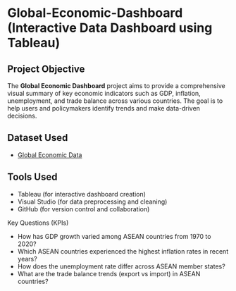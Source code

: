 # Global-Economic-Dashboard (Interactive Data Dashboard using Tableau)

## Project Objective

The **Global Economic Dashboard** project aims to provide a comprehensive visual summary of key economic indicators such as GDP, inflation, unemployment, and trade balance across various countries. The goal is to help users and policymakers identify trends and make data-driven decisions.

## Dataset Used
- <a href="https://github.com/ersanputra3445/Dashboard-Economic/blob/main/Global%20Economy%20Indicators.csv">Global Economic Data</a>

## Tools Used

- Tableau (for interactive dashboard creation)  
- Visual Studio (for data preprocessing and cleaning)  
- GitHub (for version control and collaboration)

Key Questions (KPIs)
- How has GDP growth varied among ASEAN countries from 1970 to 2020?
- Which ASEAN countries experienced the highest inflation rates in recent years?
- How does the unemployment rate differ across ASEAN member states?
- What are the trade balance trends (export vs import) in ASEAN countries?


